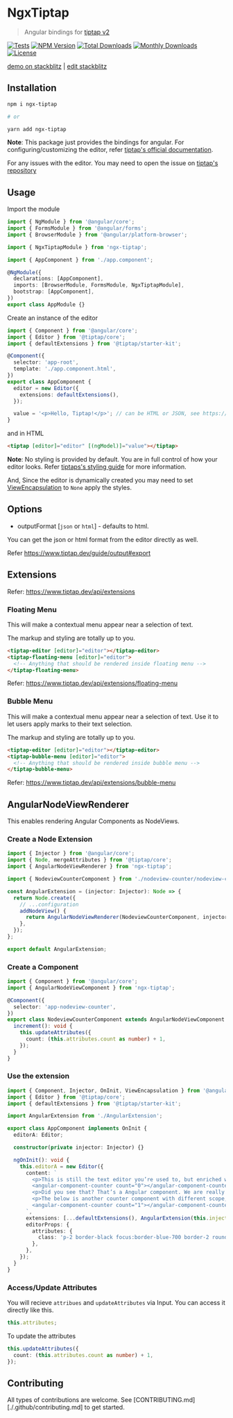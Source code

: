 # NgxTiptap

> Angular bindings for [tiptap v2](https://www.tiptap.dev/)

[![Tests](https://github.com/sibiraj-s/ngx-tiptap/actions/workflows/tests.yml/badge.svg)](https://github.com/sibiraj-s/ngx-tiptap/actions/workflows/tests.yml)
[![NPM Version](https://badgen.net/npm/v/ngx-tiptap)](https://www.npmjs.com/package/ngx-tiptap)
[![Total Downloads](https://badgen.net/npm/dt/ngx-tiptap)](https://www.npmjs.com/package/ngx-tiptap)
[![Monthly Downloads](https://badgen.net/npm/dm/ngx-tiptap)](https://www.npmjs.com/package/ngx-tiptap)
[![License](https://badgen.net/npm/license/ngx-tiptap)](https://github.com/sibiraj-s/ngx-tiptap/blob/master/LICENSE)

[demo on stackblitz](https://ngx-tiptap.stackblitz.io/) | [edit stackblitz](https://stackblitz.com/edit/ngx-tiptap)

## Installation

```bash
npm i ngx-tiptap

# or

yarn add ngx-tiptap
```

**Note**: This package just provides the bindings for angular. For configuring/customizing the editor, refer [tiptap's official documentation](https://www.tiptap.dev/).

For any issues with the editor. You may need to open the issue on [tiptap's repository](https://github.com/ueberdosis/tiptap/issues)

## Usage

Import the module

```ts
import { NgModule } from '@angular/core';
import { FormsModule } from '@angular/forms';
import { BrowserModule } from '@angular/platform-browser';

import { NgxTiptapModule } from 'ngx-tiptap';

import { AppComponent } from './app.component';

@NgModule({
  declarations: [AppComponent],
  imports: [BrowserModule, FormsModule, NgxTiptapModule],
  bootstrap: [AppComponent],
})
export class AppModule {}
```

Create an instance of the editor

```ts
import { Component } from '@angular/core';
import { Editor } from '@tiptap/core';
import { defaultExtensions } from '@tiptap/starter-kit';

@Component({
  selector: 'app-root',
  template: './app.component.html',
})
export class AppComponent {
  editor = new Editor({
    extensions: defaultExtensions(),
  });

  value = '<p>Hello, Tiptap!</p>'; // can be HTML or JSON, see https://www.tiptap.dev/api/editor#content
}
```

and in HTML

```html
<tiptap [editor]="editor" [(ngModel)]="value"></tiptap>
```

**Note**: No styling is provided by default. You are in full control of how your editor looks. Refer [tiptaps's styling guide](https://www.tiptap.dev/guide/styling) for more information.

And, Since the editor is dynamically created you may need to set [ViewEncapsulation](https://angular.io/guide/view-encapsulation) to `None` apply the styles.

## Options

- outputFormat [`json` or `html`] - defaults to html.

You can get the json or html format from the editor directly as well.

Refer https://www.tiptap.dev/guide/output#export

## Extensions

Refer: https://www.tiptap.dev/api/extensions

### Floating Menu

This will make a contextual menu appear near a selection of text.

The markup and styling are totally up to you.

```html
<tiptap-editor [editor]="editor"></tiptap-editor>
<tiptap-floating-menu [editor]="editor">
  <!-- Anything that should be rendered inside floating menu -->
</tiptap-floating-menu>
```

Refer: https://www.tiptap.dev/api/extensions/floating-menu

### Bubble Menu

This will make a contextual menu appear near a selection of text. Use it to let users apply marks to their text selection.

The markup and styling are totally up to you.

```html
<tiptap-editor [editor]="editor"></tiptap-editor>
<tiptap-bubble-menu [editor]="editor">
  <!-- Anything that should be rendered inside bubble menu -->
</tiptap-bubble-menu>
```

Refer: https://www.tiptap.dev/api/extensions/bubble-menu

## AngularNodeViewRenderer

This enables rendering Angular Components as NodeViews.

### Create a Node Extension

```ts
import { Injector } from '@angular/core';
import { Node, mergeAttributes } from '@tiptap/core';
import { AngularNodeViewRenderer } from 'ngx-tiptap';

import { NodeviewCounterComponent } from './nodeview-counter/nodeview-counter.component';

const AngularExtension = (injector: Injector): Node => {
  return Node.create({
    // ...configuration
    addNodeView() {
      return AngularNodeViewRenderer(NodeviewCounterComponent, injector);
    },
  });
};

export default AngularExtension;
```

### Create a Component

```ts
import { Component } from '@angular/core';
import { AngularNodeViewComponent } from 'ngx-tiptap';

@Component({
  selector: 'app-nodeview-counter',
})
export class NodeviewCounterComponent extends AngularNodeViewComponent {
  increment(): void {
    this.updateAttributes({
      count: (this.attributes.count as number) + 1,
    });
  }
}
```

### Use the extension

```ts
import { Component, Injector, OnInit, ViewEncapsulation } from '@angular/core';
import { Editor } from '@tiptap/core';
import { defaultExtensions } from '@tiptap/starter-kit';

import AngularExtension from './AngularExtension';

export class AppComponent implements OnInit {
  editorA: Editor;

  constructor(private injector: Injector) {}

  ngOnInit(): void {
    this.editorA = new Editor({
      content: `
        <p>This is still the text editor you’re used to, but enriched with node views.</p>
        <angular-component-counter count="0"></angular-component-counter>
        <p>Did you see that? That’s a Angular component. We are really living in the future.</p>
        <p>The below is another counter component with different scope, The count is preset to "1"</p>
        <angular-component-counter count="1"></angular-component-counter>
      `,
      extensions: [...defaultExtensions(), AngularExtension(this.injector)],
      editorProps: {
        attributes: {
          class: 'p-2 border-black focus:border-blue-700 border-2 rounded-md outline-none',
        },
      },
    });
  }
}
```

### Access/Update Attributes

You will recieve `attribues` and `updateAttributes` via Input. You can access it directly like this.

```ts
this.attributes;
```

To update the attributes

```ts
this.updateAttributes({
  count: (this.attributes.count as number) + 1,
});
```

## Contributing

All types of contributions are welcome. See [CONTRIBUTING.md][./.github/contributing.md] to get started.

